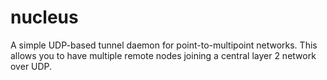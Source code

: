 nucleus
=======

A simple UDP-based tunnel daemon for point-to-multipoint networks. This allows you to have multiple remote nodes joining a central layer 2 network over UDP.
